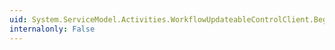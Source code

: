 ```yaml
---
uid: System.ServiceModel.Activities.WorkflowUpdateableControlClient.BeginRun(System.Guid,System.AsyncCallback,System.Object)
internalonly: False
---
```

